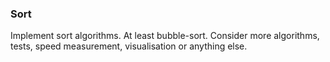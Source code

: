 ### Sort
Implement sort algorithms. At least bubble-sort.
Consider more algorithms, tests, speed measurement, visualisation or anything else.